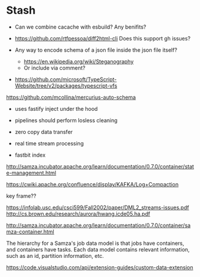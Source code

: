 # Stash

- Can we combine cacache with esbuild? Any benifits?

- https://github.com/rtfpessoa/diff2html-cli Does this support gh issues?

- Any way to encode schema of a json file inside the json file itself?

  - https://en.wikipedia.org/wiki/Steganography
  - Or include via comment?

- https://github.com/microsoft/TypeScript-Website/tree/v2/packages/typescript-vfs

https://github.com/mcollina/mercurius-auto-schema

- uses fastify inject under the hood

- pipelines should perform losless cleaning
- zero copy data transfer
- real time stream processing
- fastbit index

http://samza.incubator.apache.org/learn/documentation/0.7.0/container/state-management.html

https://cwiki.apache.org/confluence/display/KAFKA/Log+Compaction

key frame??

https://infolab.usc.edu/csci599/Fall2002/paper/DML2_streams-issues.pdf
http://cs.brown.edu/research/aurora/hwang.icde05.ha.pdf

http://samza.incubator.apache.org/learn/documentation/0.7.0/container/samza-container.html

The hierarchy for a Samza's job data model is that jobs have containers, and containers have tasks. Each data model contains relevant information, such as an id, partition information, etc.

https://code.visualstudio.com/api/extension-guides/custom-data-extension

